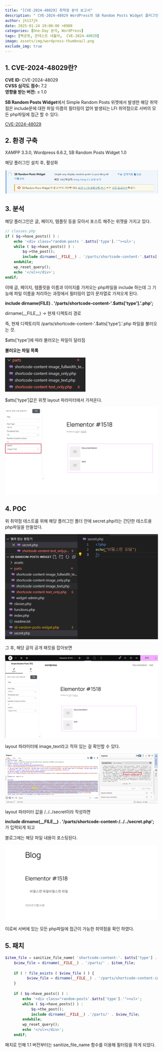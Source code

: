 ```yaml
---
title: "[CVE-2024-48029] 취약점 분석 보고서"
description: " CVE-2024-48029 WordPress의 SB Random Posts Widget 플러그인에서 파일 이름 필터링 부재로 인한 LFI 취약점"
author: jh117jh
date: 2025-01-24 19:00:00 +0900
categories: [One-Day 분석, WordPress]
tags: [빡공팟, 콘테스트 네뷸라,  CVE-2024-48029]
image: assets/img/wordpress-thumbnail.png
exclude_img: true
---
```


## **1. CVE-2024-48029란?**

**CVE ID:** CVE-2024-48029  
**CVSS 심각도 점수:** 7.2  
**영향을 받는 버전:** ≤ 1.0  

**SB Random Posts Widget**에서 Simple Random Posts 위젯에서 발생한 해당 취약점은 include문에 대한 파일 이름의 필터링이 없어 발생되는 LFI 취약점으로 서버의 모든 php파일에 접근 할 수 있다.

[CVE-2024-48029](https://nvd.nist.gov/vuln/detail/CVE-2024-48029)


## **2. 환경 구축**

XAMPP 3.3.0, Wordpress 6.6.2, SB Random Posts Widget 1.0

해당 플러그인 설치 후, 활성화

![image.png](/assets/posts/one-day/2025-01-24/image1.png)

## **3. 분석**

해당 플러그인은 글, 페이지, 템플릿 등을 모아서 포스트 해주는 위젯을 가지고 있다.

```php
// classes.php 
if ( $q->have_posts() ) :
	echo '<div class="random-posts '.$atts['type'].'"><ul>';
	while ( $q->have_posts() ) :
		$q->the_post();
		include dirname(__FILE__) . '/parts/shortcode-content-'.$atts['type'].'.php';
	endwhile;
	wp_reset_query();
	echo '</ul></div>';
endif;
```

이때 글, 페이지, 템플릿을 이름과 이미지를 가져오는 php파일을 include 하는데 그 기능에 파일 이름을 처리하는 과정에서 필터링이 없이 문자열로 가져오게 된다.

**include dirname(__FILE__) . '/parts/shortcode-content-'.$atts['type'].'.php';**

dirname(\_\_FILE\_\_)  → 현재 디렉토리 경로

즉, 현재 디렉토리의 /parts/shortcode-content-'.$atts['type'].'.php 파일을 불러오는 것.

$atts['type']에 따라 불러오는 파일이 달라짐

**불러오는 파일 목록**   

![image.png](/assets/posts/one-day/2025-01-24/image2.png)

$atts[’type’]값은 위젯 layout 파라미터에서 가져온다.

![image.png](/assets/posts/one-day/2025-01-24/image3.png)


## **4. POC** ##

위 취약점 테스트를 위해 해당 플러그인 폴더 안에 secret.php라는 간단한 테스트용 php파일을 만들었다.

![image.png](/assets/posts/one-day/2025-01-24/image4.png)

그 후, 해당 글의 공개 패킷을 잡아보면 

![image.png](/assets/posts/one-day/2025-01-24/image5.png)

layout 파라미터에 image_text라고 적혀 있는 걸 확인할 수 있다.

![image.png](/assets/posts/one-day/2025-01-24/image6.png)

layout 파라미터 값을 /../../secret이라 작성하면 

**include dirname(\_\_FILE\_\_) . '/parts/shortcode-content-/../../secret.php';** 가 입력되게 되고

블로그에는 해당 파일 내용이 포스팅된다.

![image.png](/assets/posts/one-day/2025-01-24/image7.png)

이로써 서버에 있는 모든 php파일에 접근이 가능한 취약점을 확인 하였다. 

## **5. 패치** ##

```php
$item_file = sanitize_file_name( 'shortcode-content-'. $atts['type'] .'.php' );
	$view_file = dirname(__FILE__) . '/parts/' . $item_file;
	 	       
	if ( ! file_exists ( $view_file ) ) {
	 	  $view_file = dirname(__FILE__) . '/parts/shortcode-content-image_only.php';
	}
	
    if ( $q->have_posts() ) :
		echo '<div class="random-posts'.$atts['type'].'"><ul>';
		while ( $q->have_posts() ) :
			$q->the_post();
			include dirname(__FILE__) .'/parts/' . $view_file;
		endwhile;
		wp_reset_query();
		echo '</ul></div>';
    endif;
```

패치로 인해 1.1 버전부터는  sanitize_file_name 함수를 이용해 필터링을 하게 되었다.